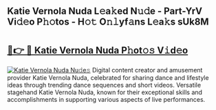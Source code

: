 ## Katie Vernola Nuda L𝚎a𝚔ed N𝚞𝚍e - Part-YrV Vi𝚍𝚎o P𝚑𝚘tos - H𝚘𝚝 O𝚗𝚕yf𝚊ns L𝚎a𝚔s sUk8M

# <h2><a href="http://kf51b46.oniu.top/?m=Katie+Vernola+Nuda">🔗👉 🔴 Katie Vernola Nuda P𝚑ot𝚘𝚜 V𝚒d𝚎o</a></h2>

[![Katie Vernola Nuda Nu𝚍e𝚜](https://i.imgur.com/0qMVB7G.gif)](http://kf51b46.oniu.top/?m=Katie+Vernola+Nuda)
Digital content creator and amusement provider Katie Vernola Nuda, celebrated for sharing dance and lifestyle ideas through trending dance sequences and short videos. Versatile stagehand Katie Vernola Nuda, known for their exceptional skills and accomplishments in supporting various aspects of live performances.  
